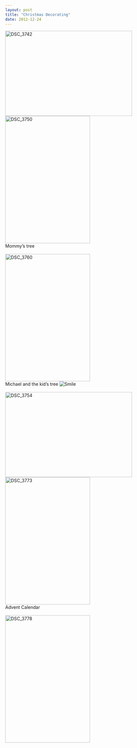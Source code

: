 ```yaml
---
layout: post
title: "Christmas Decorating"
date: 2012-12-24
---
```


<p><a href="/thepaladinos/assets/images/DSC_3742.jpg" target="_blank"><img style="background-image: none; border-bottom: 0px; border-left: 0px; margin: 0px; padding-left: 0px; padding-right: 0px; display: inline; border-top: 0px; border-right: 0px; padding-top: 0px" title="DSC_3742" border="0" alt="DSC_3742" src="/thepaladinos/assets/images/DSC_3742_thumb.jpg" width="404" height="270" /></a>    <br /><a href="/thepaladinos/assets/images/DSC_3750.jpg" target="_blank"><img style="background-image: none; border-bottom: 0px; border-left: 0px; margin: 0px; padding-left: 0px; padding-right: 0px; display: inline; border-top: 0px; border-right: 0px; padding-top: 0px" title="DSC_3750" border="0" alt="DSC_3750" src="/thepaladinos/assets/images/DSC_3750_thumb.jpg" width="270" height="404" /></a>    <br />Mommy’s tree    <br />    <br /><a href="/thepaladinos/assets/images/DSC_3760.jpg" target="_blank"><img style="background-image: none; border-right-width: 0px; padding-left: 0px; padding-right: 0px; display: inline; border-top-width: 0px; border-bottom-width: 0px; border-left-width: 0px; padding-top: 0px" title="DSC_3760" border="0" alt="DSC_3760" src="/thepaladinos/assets/images/DSC_3760_thumb.jpg" width="270" height="404" /></a>    <br />Michael and the kid’s tree <img style="border-bottom-style: none; border-left-style: none; border-top-style: none; border-right-style: none" class="wlEmoticon wlEmoticon-smile" alt="Smile" src="/thepaladinos/assets/images/wlEmoticon-smile.png" />    <br />    <br /><a href="/thepaladinos/assets/images/DSC_3754.jpg" target="_blank"><img style="background-image: none; border-bottom: 0px; border-left: 0px; margin: 0px; padding-left: 0px; padding-right: 0px; display: inline; border-top: 0px; border-right: 0px; padding-top: 0px" title="DSC_3754" border="0" alt="DSC_3754" src="/thepaladinos/assets/images/DSC_3754_thumb.jpg" width="404" height="270" /></a><a href="/thepaladinos/assets/images/DSC_3773.jpg" target="_blank"><img style="background-image: none; border-bottom: 0px; border-left: 0px; margin: 0px; padding-left: 0px; padding-right: 0px; display: inline; border-top: 0px; border-right: 0px; padding-top: 0px" title="DSC_3773" border="0" alt="DSC_3773" src="/thepaladinos/assets/images/DSC_3773_thumb.jpg" width="270" height="404" /></a>    <br />Advent Calendar    <br />    <br /><a href="/thepaladinos/assets/images/DSC_3778.jpg" target="_blank"><img style="background-image: none; border-bottom: 0px; border-left: 0px; margin: 0px; padding-left: 0px; padding-right: 0px; display: inline; border-top: 0px; border-right: 0px; padding-top: 0px" title="DSC_3778" border="0" alt="DSC_3778" src="/thepaladinos/assets/images/DSC_3778_thumb.jpg" width="270" height="404" /></a></p>

